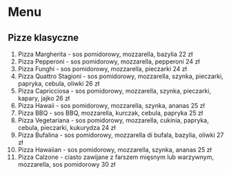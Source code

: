 # Menu

## Pizze klasyczne 

1. Pizza Margherita - sos pomidorowy, mozzarella, bazylia 22 zł
2. Pizza Pepperoni - sos pomidorowy, mozzarella, pepperoni 24 zł
3. Pizza Funghi - sos pomidorowy, mozzarella, pieczarki 24 zł
4. Pizza Quattro Stagioni - sos pomidorowy, mozzarella, szynka, pieczarki, papryka, cebula, oliwki 26 zł
5. Pizza Capricciosa - sos pomidorowy, mozzarella, szynka, pieczarki, kapary, jajko 26 zł
6. Pizza Hawaii - sos pomidorowy, mozzarella, szynka, ananas 25 zł
7. Pizza BBQ - sos BBQ, mozzarella, kurczak, cebula, papryka 25 zł
8. Pizza Vegetariana - sos pomidorowy, mozzarella, cukinia, papryka, cebula, pieczarki, kukurydza 24 zł
9. Pizza Bufalina - sos pomidorowy, mozzarella di bufala, bazylia, oliwki 27 zł
10. Pizza Hawaiian - sos pomidorowy, mozzarella, szynka, ananas 25 zł
11. Pizza Calzone - ciasto zawijane z farszem mięsnym lub warzywnym, mozzarella, sos pomidorowy 30 zł
